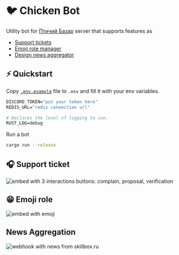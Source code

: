 # 🐦 Chicken Bot

Utility bot for [Птичий Базар](https://discord.gg/jdVWPYjx3q) server that supports features as

- [Support tickets](#💁‍♀️-support-ticket)
- [Emoji role manager](#😁-emoji-role)
- [Design news aggregator](#news-aggregation)

## ⚡ Quickstart

Copy [`.env.example`](/.env.example) file to `.env` and fill it with your env variables.

```dockerfile
DISCORD_TOKEN="put your token here"
REDIS_URL="redis connection url"

# Declares the level of logging to use.
RUST_LOG=debug
```

Run a bot

```sh
cargo run --release
```

## 🎧 Support ticket

<!-- TODO: Описать процесс открытия тикета, и последующие шаги (назначить куратора, архивация) -->

![embed with 3 interactions buttons: complain, proposal, verification](https://user-images.githubusercontent.com/26527529/161784545-9587028e-e913-414b-8cbf-6dca990e9ae7.png)

## 😁 Emoji role

<!-- TODO: Описать как конфигурировать эту хрень -->

![embed with emoji](https://user-images.githubusercontent.com/26527529/161785658-dac87021-aa22-41fa-849f-8cb10c4d3903.png)

## News Aggregation

<!-- TODO: Описать все сайты который умеет парсить бот, а также канал верификации новостей -->

![webhook with news from skillbox.ru](https://user-images.githubusercontent.com/26527529/161785399-cab0414b-4ce9-4fc4-85bf-32811781202e.png)
